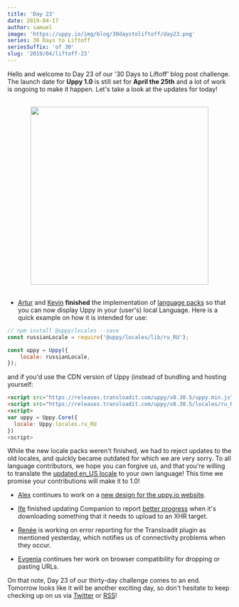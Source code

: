 ```yaml
---
title: 'Day 23'
date: 2019-04-17
author: samuel
image: 'https://uppy.io/img/blog/30daystoliftoff/day23.png'
series: 30 Days to Liftoff
seriesSuffix: 'of 30'
slug: '2019/04/liftoff-23'
---
```


Hello and welcome to Day 23 of our '30 Days to Liftoff' blog post challenge. The
launch date for **Uppy 1.0** is still set for **April the 25th** and a lot of
work is ongoing to make it happen. Let's take a look at the updates for today!

<center><br /><img width="400" src="/img/blog/30daystoliftoff/day23.png" /><br /><br /></center>

<!--truncate-->

- [Artur](https://github.com/arturi) and [Kevin](https://github.com/kvz)
  **finished** the implementation of
  [language packs](https://github.com/transloadit/uppy/pull/1443) so that you
  can now display Uppy in your (user's) local Language. Here is a quick example
  on how it is intended for use:

```js
// npm install @uppy/locales --save
const russianLocale = require('@uppy/locales/lib/ru_RU');

const uppy = Uppy({
	locale: russianLocale,
});
```

and if you'd use the CDN version of Uppy (instead of bundling and hosting
yourself:

```html
<script src="https://releases.transloadit.com/uppy/v0.30.5/uppy.min.js"></script>
<script src="https://releases.transloadit.com/uppy/v0.30.5/locales/ru_RU.min.js"></script>
<script>
var uppy = Uppy.Core({
  locale: Uppy.locales.ru_RU
})
<script>
```

While the new locale packs weren't finished, we had to reject updates to the old
locales, and quickly became outdated for which we are very sorry. To all
language contributors, we hope you can forgive us, and that you're willing to
translate the
[updated en_US locale](https://github.com/transloadit/uppy/blob/master/packages/%40uppy/locales/src/en_US.js)
to your own language! This time we promise your contributions will make it to
1.0!

- [Alex](https://github.com/nqst) continues to work on a
  [new design for the uppy.io website](https://github.com/transloadit/uppy/pull/1452).

- [Ife](https://github.com/ifedapoolarewaju) finished updating Companion to
  report [better progress](https://github.com/transloadit/uppy/pull/1454) when
  it's downloading something that it needs to upload to an XHR target.

- [Renée](https://github.com/goto-bus-stop) is working on error reporting for
  the Transloadit plugin as mentioned yesterday, which notifies us of
  connectivity problems when they occur.

- [Evgenia](https://github.com/lakesare) continues her work on browser
  compatibility for dropping or pasting URLs.

On that note, Day 23 of our thirty-day challenge comes to an end. Tomorrow looks
like it will be another exciting day, so don't hesitate to keep checking up on
us via [Twitter](https://twitter.com/uppy_io) or
[RSS](https://uppy.io/atom.xml)!
